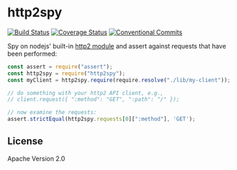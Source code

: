 # http2spy

[![Build Status](https://travis-ci.org/bcoe/http2spy.svg?branch=master)](https://travis-ci.org/bcoe/http2spy)
[![Coverage Status](https://coveralls.io/repos/github/bcoe/http2spy/badge.svg?branch=master)](https://coveralls.io/github/bcoe/http2spy?branch=master)
[![Conventional Commits](https://img.shields.io/badge/Conventional%20Commits-1.0.0-yellow.svg)](https://conventionalcommits.org)


Spy on nodejs' built-in [http2 module](https://nodejs.org/api/http2.html) and
assert against requests that have been performed:

```js
const assert = require("assert");
const http2spy = require("http2spy");
const myClient = http2spy.require(require.resolve("./lib/my-client"));

// do something with your http2 API client, e.g.,
// client.request({ ":method": "GET", ":path": "/" });

// now examine the requests:
assert.strictEqual(http2spy.requests[0][":method"], 'GET');
```

## License

Apache Version 2.0

